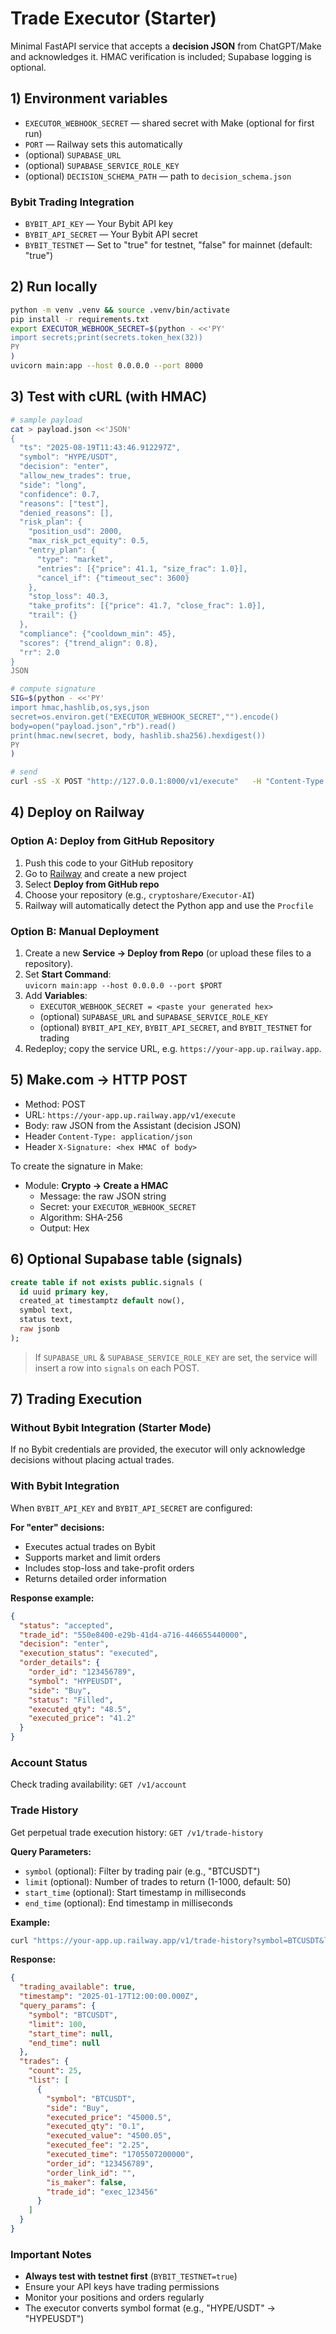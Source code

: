 
# Trade Executor (Starter)

Minimal FastAPI service that accepts a **decision JSON** from ChatGPT/Make and
acknowledges it. HMAC verification is included; Supabase logging is optional.

## 1) Environment variables

- `EXECUTOR_WEBHOOK_SECRET`  — shared secret with Make (optional for first run)
- `PORT` — Railway sets this automatically
- (optional) `SUPABASE_URL`
- (optional) `SUPABASE_SERVICE_ROLE_KEY`
- (optional) `DECISION_SCHEMA_PATH` — path to `decision_schema.json`

### Bybit Trading Integration
- `BYBIT_API_KEY` — Your Bybit API key
- `BYBIT_API_SECRET` — Your Bybit API secret
- `BYBIT_TESTNET` — Set to "true" for testnet, "false" for mainnet (default: "true")

## 2) Run locally

```bash
python -m venv .venv && source .venv/bin/activate
pip install -r requirements.txt
export EXECUTOR_WEBHOOK_SECRET=$(python - <<'PY' 
import secrets;print(secrets.token_hex(32)) 
PY
)
uvicorn main:app --host 0.0.0.0 --port 8000
```

## 3) Test with cURL (with HMAC)

```bash
# sample payload
cat > payload.json <<'JSON'
{
  "ts": "2025-08-19T11:43:46.912297Z",
  "symbol": "HYPE/USDT",
  "decision": "enter",
  "allow_new_trades": true,
  "side": "long",
  "confidence": 0.7,
  "reasons": ["test"],
  "denied_reasons": [],
  "risk_plan": {
    "position_usd": 2000,
    "max_risk_pct_equity": 0.5,
    "entry_plan": {
      "type": "market",
      "entries": [{"price": 41.1, "size_frac": 1.0}],
      "cancel_if": {"timeout_sec": 3600}
    },
    "stop_loss": 40.3,
    "take_profits": [{"price": 41.7, "close_frac": 1.0}],
    "trail": {}
  },
  "compliance": {"cooldown_min": 45},
  "scores": {"trend_align": 0.8},
  "rr": 2.0
}
JSON

# compute signature
SIG=$(python - <<'PY'
import hmac,hashlib,os,sys,json
secret=os.environ.get("EXECUTOR_WEBHOOK_SECRET","").encode()
body=open("payload.json","rb").read()
print(hmac.new(secret, body, hashlib.sha256).hexdigest())
PY
)

# send
curl -sS -X POST "http://127.0.0.1:8000/v1/execute"   -H "Content-Type: application/json"   -H "X-Signature: $SIG"   --data-binary @payload.json | jq .
```

## 4) Deploy on Railway

### Option A: Deploy from GitHub Repository
1. Push this code to your GitHub repository
2. Go to [Railway](https://railway.app) and create a new project
3. Select **Deploy from GitHub repo**
4. Choose your repository (e.g., `cryptoshare/Executor-AI`)
5. Railway will automatically detect the Python app and use the `Procfile`

### Option B: Manual Deployment
1. Create a new **Service → Deploy from Repo** (or upload these files to a repository).
2. Set **Start Command**:  
   `uvicorn main:app --host 0.0.0.0 --port $PORT`
3. Add **Variables**:  
   - `EXECUTOR_WEBHOOK_SECRET = <paste your generated hex>`  
   - (optional) `SUPABASE_URL` and `SUPABASE_SERVICE_ROLE_KEY`
   - (optional) `BYBIT_API_KEY`, `BYBIT_API_SECRET`, and `BYBIT_TESTNET` for trading
4. Redeploy; copy the service URL, e.g. `https://your-app.up.railway.app`.

## 5) Make.com → HTTP POST

- Method: POST  
- URL: `https://your-app.up.railway.app/v1/execute`  
- Body: raw JSON from the Assistant (decision JSON)  
- Header `Content-Type: application/json`  
- Header `X-Signature: <hex HMAC of body>`

To create the signature in Make:
- Module: **Crypto → Create a HMAC**
  - Message: the raw JSON string
  - Secret: your `EXECUTOR_WEBHOOK_SECRET`
  - Algorithm: SHA-256
  - Output: Hex

## 6) Optional Supabase table (signals)

```sql
create table if not exists public.signals (
  id uuid primary key,
  created_at timestamptz default now(),
  symbol text,
  status text,
  raw jsonb
);
```

> If `SUPABASE_URL` & `SUPABASE_SERVICE_ROLE_KEY` are set, the service will insert a row into `signals` on each POST.

## 7) Trading Execution

### Without Bybit Integration (Starter Mode)
If no Bybit credentials are provided, the executor will only acknowledge decisions without placing actual trades.

### With Bybit Integration
When `BYBIT_API_KEY` and `BYBIT_API_SECRET` are configured:

**For "enter" decisions:**
- Executes actual trades on Bybit
- Supports market and limit orders
- Includes stop-loss and take-profit orders
- Returns detailed order information

**Response example:**
```json
{
  "status": "accepted",
  "trade_id": "550e8400-e29b-41d4-a716-446655440000",
  "decision": "enter",
  "execution_status": "executed",
  "order_details": {
    "order_id": "123456789",
    "symbol": "HYPEUSDT",
    "side": "Buy",
    "status": "Filled",
    "executed_qty": "48.5",
    "executed_price": "41.2"
  }
}
```

### Account Status
Check trading availability: `GET /v1/account`

### Trade History
Get perpetual trade execution history: `GET /v1/trade-history`

**Query Parameters:**
- `symbol` (optional): Filter by trading pair (e.g., "BTCUSDT")
- `limit` (optional): Number of trades to return (1-1000, default: 50)
- `start_time` (optional): Start timestamp in milliseconds
- `end_time` (optional): End timestamp in milliseconds

**Example:**
```bash
curl "https://your-app.up.railway.app/v1/trade-history?symbol=BTCUSDT&limit=100"
```

**Response:**
```json
{
  "trading_available": true,
  "timestamp": "2025-01-17T12:00:00.000Z",
  "query_params": {
    "symbol": "BTCUSDT",
    "limit": 100,
    "start_time": null,
    "end_time": null
  },
  "trades": {
    "count": 25,
    "list": [
      {
        "symbol": "BTCUSDT",
        "side": "Buy",
        "executed_price": "45000.5",
        "executed_qty": "0.1",
        "executed_value": "4500.05",
        "executed_fee": "2.25",
        "executed_time": "1705507200000",
        "order_id": "123456789",
        "order_link_id": "",
        "is_maker": false,
        "trade_id": "exec_123456"
      }
    ]
  }
}
```

### Important Notes
- **Always test with testnet first** (`BYBIT_TESTNET=true`)
- Ensure your API keys have trading permissions
- Monitor your positions and orders regularly
- The executor converts symbol format (e.g., "HYPE/USDT" → "HYPEUSDT")
